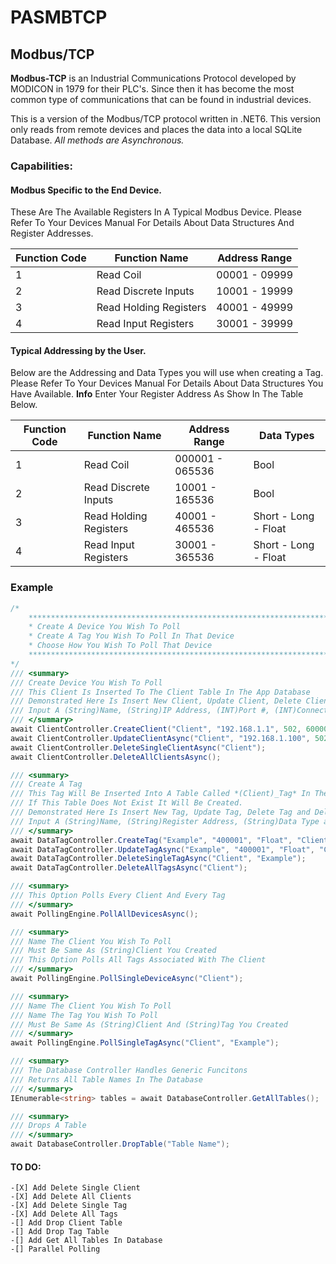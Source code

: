# PASMBTCP

## Modbus/TCP

**Modbus-TCP** is an Industrial Communications Protocol developed by MODICON in 1979 for their PLC's. 
Since then it has become the most common type of communications that can be found in industrial devices. 

This is a version of the Modbus/TCP protocol written in .NET6.
This version only reads from remote devices and places the data into a local SQLite Database. 
*All methods are Asynchronous.*

### Capabilities:

#### Modbus Specific to the End Device.
These Are The Available Registers In A Typical Modbus Device.
Please Refer To Your Devices Manual For Details About Data Structures And Register Addresses.

| Function Code | Function Name | Address Range |
|----------|----------|----------|
| 1 | Read Coil | 00001 - 09999 |
| 2 | Read Discrete Inputs | 10001 - 19999 |
| 3 | Read Holding Registers | 40001 - 49999 |
| 4 | Read Input Registers | 30001 - 39999 |


#### Typical Addressing by the User.
Below are the Addressing and Data Types you will use when creating a Tag.
Please Refer To Your Devices Manual For Details About Data Structures You Have Available.
**Info** Enter Your Register Address As Show In The Table Below.

| Function Code | Function Name | Address Range | Data Types |
|----------|----------|----------|----------|
| 1 | Read Coil | 000001 - 065536 | Bool |
| 2 | Read Discrete Inputs | 10001 - 165536 | Bool |
| 3 | Read Holding Registers | 40001 - 465536 | Short - Long - Float |
| 4 | Read Input Registers | 30001 - 365536 | Short - Long - Float |

### Example

``` C#
/* 
    ************************************************************************************************************
    * Create A Device You Wish To Poll
    * Create A Tag You Wish To Poll In That Device
    * Choose How You Wish To Poll That Device
    ************************************************************************************************************
*/
/// <summary>
/// Create Device You Wish To Poll
/// This Client Is Inserted To The Client Table In The App Database
/// Demonstrated Here Is Insert New Client, Update Client, Delete Client and Delete All Clients
/// Input A (String)Name, (String)IP Address, (INT)Port #, (INT)Connection (INT)Timeout and (INT)Read/Write Timeout
/// </summary>
await ClientController.CreateClient("Client", "192.168.1.1", 502, 60000, 60000);
await ClientController.UpdateClientAsync("Client", "192.168.1.100", 502, 10000, 20000);
await ClientController.DeleteSingleClientAsync("Client");
await ClientController.DeleteAllClientsAsync();

/// <summary>
/// Create A Tag
/// This Tag Will Be Inserted Into A Table Called *(Client)_Tag* In The App Database.
/// If This Table Does Not Exist It Will Be Created.
/// Demonstrated Here Is Insert New Tag, Update Tag, Delete Tag and Delete All Tags Associated With A Specific Client
/// Input A (String)Name, (String)Register Address, (String)Data Type and What (String)Client It Belongs To
/// </summary>
await DataTagController.CreateTag("Example", "400001", "Float", "Client");
await DataTagController.UpdateTagAsync("Example", "400001", "Float", "Client");
await DataTagController.DeleteSingleTagAsync("Client", "Example");
await DataTagController.DeleteAllTagsAsync("Client");

/// <summary>
/// This Option Polls Every Client And Every Tag
/// </summary>
await PollingEngine.PollAllDevicesAsync();

/// <summary>
/// Name The Client You Wish To Poll
/// Must Be Same As (String)Client You Created
/// This Option Polls All Tags Associated With The Client
/// </summary>
await PollingEngine.PollSingleDeviceAsync("Client");

/// <summary>
/// Name The Client You Wish To Poll
/// Name The Tag You Wish To Poll
/// Must Be Same As (String)Client And (String)Tag You Created
/// </summary>
await PollingEngine.PollSingleTagAsync("Client", "Example");

/// <summary>
/// The Database Controller Handles Generic Funcitons
/// Returns All Table Names In The Database
/// </summary>
IEnumerable<string> tables = await DatabaseController.GetAllTables();

/// <summary>
/// Drops A Table
/// </summary>
await DatabaseController.DropTable("Table Name");
```
#### TO DO:
    -[X] Add Delete Single Client
    -[X] Add Delete All Clients
    -[X] Add Delete Single Tag
    -[X] Add Delete All Tags
    -[] Add Drop Client Table
    -[] Add Drop Tag Table
    -[] Add Get All Tables In Database
    -[] Parallel Polling
